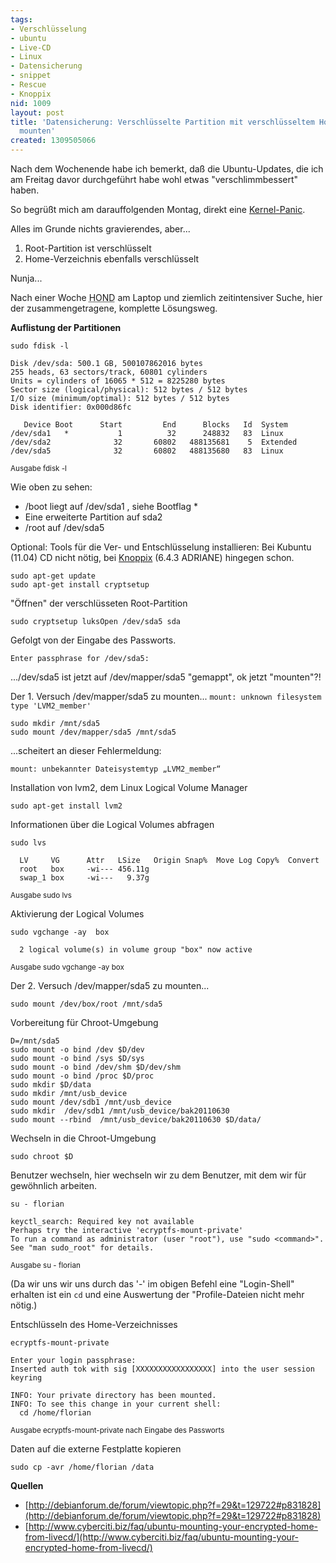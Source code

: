 ```yaml
---
tags:
- Verschlüsselung
- ubuntu
- Live-CD
- Linux
- Datensicherung
- snippet
- Rescue
- Knoppix
nid: 1009
layout: post
title: 'Datensicherung: Verschlüsselte Partition mit verschlüsseltem Home-Verzeichnis
  mounten'
created: 1309505066
---
```

Nach dem Wochenende habe ich bemerkt, daß die Ubuntu-Updates, die ich am Freitag davor durchgeführt habe wohl etwas "verschlimmbessert" haben.

So begrüßt mich am darauffolgenden Montag, direkt eine  <a href="http://twitter.com/#!/fl3a/status/82768200906964992">Kernel-Panic</a>.

Alles im Grunde nichts gravierendes, aber...
<ol>
 <li>Root-Partition ist verschlüsselt</li>
 <li>Home-Verzeichnis ebenfalls verschlüsselt</li>
</ol>
Nunja...

Nach einer Woche <acronym title="Home Office Nerd Deluxe">HOND</acronym> am Laptop und ziemlich zeitintensiver Suche, hier der zusammengetragene, komplette Lösungsweg.
<!--break-->
<strong>Auflistung der Partitionen</strong>

```
sudo fdisk -l
```

```
Disk /dev/sda: 500.1 GB, 500107862016 bytes
255 heads, 63 sectors/track, 60801 cylinders
Units = cylinders of 16065 * 512 = 8225280 bytes
Sector size (logical/physical): 512 bytes / 512 bytes
I/O size (minimum/optimal): 512 bytes / 512 bytes
Disk identifier: 0x000d86fc

   Device Boot      Start         End      Blocks   Id  System
/dev/sda1   *           1          32      248832   83  Linux
/dev/sda2              32       60802   488135681    5  Extended
/dev/sda5              32       60802   488135680   83  Linux
```
<small>Ausgabe fdisk -l</small>

Wie oben zu sehen:
<ul>
 <li>/boot liegt auf /dev/sda1 , siehe Bootflag *</li>
 <li>Eine erweiterte Partition auf sda2</li>
 <li>/root auf /dev/sda5</li>
</ul>

Optional: Tools für die Ver- und Entschlüsselung installieren:
Bei Kubuntu (11.04) CD nicht nötig, bei <a href="http://www.knopper.net/">Knoppix</a> (6.4.3 ADRIANE) hingegen schon.

```
sudo apt-get update
sudo apt-get install cryptsetup
```


"Öffnen" der verschlüsseten Root-Partition

```
sudo cryptsetup luksOpen /dev/sda5 sda
```

Gefolgt von der Eingabe des Passworts.

```
Enter passphrase for /dev/sda5:
```

.../dev/sda5 ist jetzt auf /dev/mapper/sda5 "gemappt", ok jetzt "mounten"?!

Der 1. Versuch /dev/mapper/sda5 zu mounten... `mount: unknown filesystem type 'LVM2_member'` 


```
sudo mkdir /mnt/sda5
sudo mount /dev/mapper/sda5 /mnt/sda5
```


...scheitert an dieser Fehlermeldung:


```
mount: unbekannter Dateisystemtyp „LVM2_member“
```


Installation von lvm2, dem Linux Logical Volume Manager


```
sudo apt-get install lvm2
```

Informationen über die Logical Volumes abfragen


```
sudo lvs
```

```
  LV     VG      Attr   LSize   Origin Snap%  Move Log Copy%  Convert
  root   box     -wi--- 456.11g
  swap_1 box     -wi---   9.37g
```
<small>Ausgabe sudo lvs</small>


Aktivierung der Logical Volumes


```
sudo vgchange -ay  box
```



```
  2 logical volume(s) in volume group "box" now active
```
<small>Ausgabe sudo vgchange -ay  box</small>


Der 2. Versuch /dev/mapper/sda5 zu mounten...


```
sudo mount /dev/box/root /mnt/sda5
```


Vorbereitung für Chroot-Umgebung


```
D=/mnt/sda5
sudo mount -o bind /dev $D/dev
sudo mount -o bind /sys $D/sys
sudo mount -o bind /dev/shm $D/dev/shm
sudo mount -o bind /proc $D/proc
sudo mkdir $D/data
sudo mkdir /mnt/usb_device
sudo mount /dev/sdb1 /mnt/usb_device
sudo mkdir  /dev/sdb1 /mnt/usb_device/bak20110630
sudo mount --rbind  /mnt/usb_device/bak20110630 $D/data/
```

Wechseln in die Chroot-Umgebung


```
sudo chroot $D
```

Benutzer wechseln, hier wechseln wir zu dem Benutzer, mit dem wir für gewöhnlich arbeiten.

```
su - florian
```

```
keyctl_search: Required key not available
Perhaps try the interactive 'ecryptfs-mount-private'
To run a command as administrator (user "root"), use "sudo <command>".
See "man sudo_root" for details.
```
<small>Ausgabe su - florian</small>


(Da wir uns wir uns durch das '-' im obigen Befehl eine "Login-Shell" erhalten ist ein ```cd``` und eine Auswertung der "Profile-Dateien nicht mehr nötig.)

Entschlüsseln des Home-Verzeichnisses
```
ecryptfs-mount-private
```

```
Enter your login passphrase:
Inserted auth tok with sig [XXXXXXXXXXXXXXXXX] into the user session keyring

INFO: Your private directory has been mounted.
INFO: To see this change in your current shell:
  cd /home/florian
```
<small>Ausgabe ecryptfs-mount-private nach Eingabe des Passworts</small>


Daten auf die externe Festplatte kopieren


```
sudo cp -avr /home/florian /data
```

<strong>Quellen</strong>


- [http://debianforum.de/forum/viewtopic.php?f=29&t=129722#p831828](http://debianforum.de/forum/viewtopic.php?f=29&t=129722#p831828)
- [http://www.cyberciti.biz/faq/ubuntu-mounting-your-encrypted-home-from-livecd/](http://www.cyberciti.biz/faq/ubuntu-mounting-your-encrypted-home-from-livecd/)
